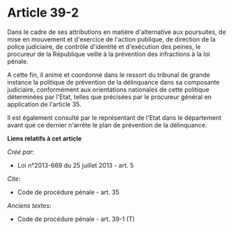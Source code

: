 # Article 39-2

Dans le cadre de ses attributions en matière d'alternative aux poursuites, de mise en mouvement et d'exercice de l'action
publique, de direction de la police judiciaire, de contrôle d'identité et d'exécution des peines, le procureur de la
République veille à la prévention des infractions à la loi pénale. 

A cette fin, il anime et coordonne dans le ressort du tribunal de grande instance la politique de prévention de la
délinquance dans sa composante judiciaire, conformément aux orientations nationales de cette politique déterminées par
l'Etat, telles que précisées par le procureur général en application de l'article 35. 

Il est également consulté par le représentant de l'Etat dans le département avant que ce dernier n'arrête le plan de
prévention de la délinquance.

**Liens relatifs à cet article**

_Créé par_:

  - Loi n°2013-669 du 25 juillet 2013 - art. 5

_Cite_:

  - Code de procédure pénale - art. 35

_Anciens textes_:

  - Code de procédure pénale - art. 39-1 (T)
